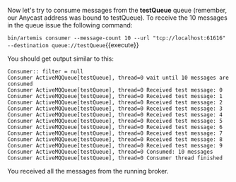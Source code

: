 Now let's try to consume messages from the **testQueue** queue (remember, our Anycast address was bound to testQueue). To receive the 10 messages in the queue issue the following command:

`bin/artemis consumer --message-count 10 --url "tcp://localhost:61616" --destination queue://testQueue`{{execute}}

You should get output similar to this:

```
Consumer:: filter = null                                                                    
Consumer ActiveMQQueue[testQueue], thread=0 wait until 10 messages are consumed             
Consumer ActiveMQQueue[testQueue], thread=0 Received test message: 0                        
Consumer ActiveMQQueue[testQueue], thread=0 Received test message: 1                        
Consumer ActiveMQQueue[testQueue], thread=0 Received test message: 2                        
Consumer ActiveMQQueue[testQueue], thread=0 Received test message: 3                        
Consumer ActiveMQQueue[testQueue], thread=0 Received test message: 4                        
Consumer ActiveMQQueue[testQueue], thread=0 Received test message: 5                        
Consumer ActiveMQQueue[testQueue], thread=0 Received test message: 6                        
Consumer ActiveMQQueue[testQueue], thread=0 Received test message: 7                        
Consumer ActiveMQQueue[testQueue], thread=0 Received test message: 8                        
Consumer ActiveMQQueue[testQueue], thread=0 Received test message: 9                        
Consumer ActiveMQQueue[testQueue], thread=0 Consumed: 10 messages                           
Consumer ActiveMQQueue[testQueue], thread=0 Consumer thread finished
```

You received all the messages from the running broker.
